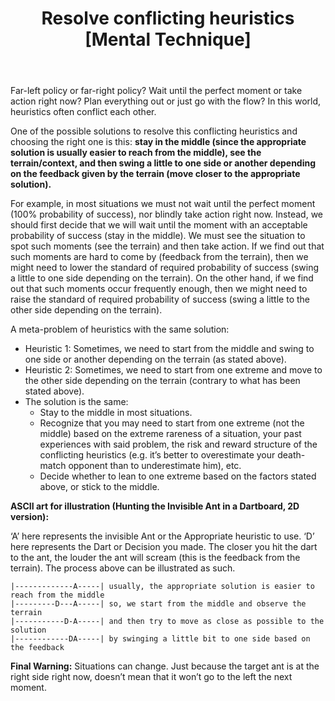 ﻿---
layout: post
title: "Resolve conflicting heuristics [Mental Technique]"
---

Far-left policy or far-right policy? Wait until the perfect moment or take action right now? Plan everything out or just go with the flow? In this world, heuristics often conflict each other. 

One of the possible solutions to resolve this conflicting heuristics and choosing the right one is this: **stay in the middle (since the appropriate solution is usually easier to reach from the middle), see the terrain/context, and then swing a little to one side or another depending on the feedback given by the terrain (move closer to the appropriate solution).**

For example, in most situations we must not wait until the perfect moment (100% probability of success), nor blindly take action right now. Instead, we should first decide that we will wait until the moment with an acceptable probability of success (stay in the middle). We must see the situation to spot such moments (see the terrain) and then take action. If we find out that such moments are hard to come by (feedback from the terrain), then we might need to lower the standard of required probability of success (swing a little to one side depending on the terrain). On the other hand, if we find out that such moments occur frequently enough, then we might need to raise the standard of required probability of success (swing a little to the other side depending on the terrain).

A meta-problem of heuristics with the same solution: 
- Heuristic 1: Sometimes, we need to start from the middle and swing to one side or another depending on the terrain (as stated above).
- Heuristic 2: Sometimes, we need to start from one extreme and move to the other side depending on the terrain (contrary to what has been stated above).
- The solution is the same:
  - Stay to the middle in most situations.
  - Recognize that you may need to start from one extreme (not the middle) based on the extreme rareness of a situation, your past experiences with said problem, the risk and reward structure of the conflicting heuristics (e.g. it’s better to overestimate your death-match opponent than to underestimate him), etc.
  - Decide whether to lean to one extreme based on the factors stated above, or stick to the middle.


**ASCII art for illustration (Hunting the Invisible Ant in a Dartboard, 2D version):**

‘A’ here represents the invisible Ant or the Appropriate heuristic to use. ‘D’ here represents the Dart or Decision you made. The closer you hit the dart to the ant, the louder the ant will scream (this is the feedback from the terrain). The process above can be illustrated as such.

~~~~
|-------------A-----| usually, the appropriate solution is easier to reach from the middle
|---------D---A-----| so, we start from the middle and observe the terrain
|-----------D-A-----| and then try to move as close as possible to the solution
|------------DA-----| by swinging a little bit to one side based on the feedback
~~~~

**Final Warning:** Situations can change. Just because the target ant is at the right side right now, doesn’t mean that it won’t go to the left the next moment.
